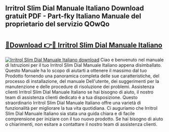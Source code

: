 ## Irritrol Slim Dial Manuale Italiano Download gratuit PDF - Part-fky Italiano Manuale del proprietario del servizio QOwQo

# <h2><a href="http://df91u1e.blite.top/?on=Irritrol+Slim+Dial+Manuale+Italiano">🔗Download 👉🔴 Irritrol Slim Dial Manuale Italiano</a></h2>

[![Irritrol Slim Dial Manuale Italiano download](https://i.imgur.com/lujVjoI.png)](http://df91u1e.blite.top/?on=Irritrol+Slim+Dial+Manuale+Italiano)
Ciao e benvenuto nel manuale di Istruzioni per il tuo Irritrol Slim Dial Manuale Italiano appena disimballato. Questo Manuale ha lo scopo di aiutarti a ottenere il massimo dal tuo Prodotto fornendo una panoramica completa delle sue caratteristiche, del processo di installazione, del manuale Dell'utente, dei suggerimenti per la manutenzione e delle procedure di risoluzione dei problemi. Assistenza clienti Irritrol Slim Dial Manuale Italiano se hai bisogno di aiuto, il nostro team di assistenza clienti dedicato è a tua disposizione. Questo straordinario Irritrol Slim Dial Manuale Italiano offre una varietà di funzionalità per migliorare la tua vita quotidiana. Ci auguriamo che Irritrol Slim Dial Manuale Italiano sia stata una guida chiara e di facile comprensione per iniziare con il tuo nuovo prodotto. Se hai bisogno di aiuto o chiarimenti, non esitare a contattare il nostro team di assistenza clienti.

